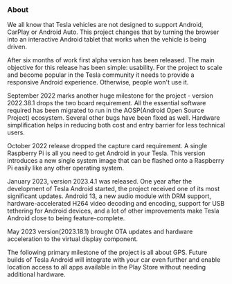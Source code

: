 ### About

We all know that Tesla vehicles are not designed to support Android, CarPlay or Android Auto. This project changes that by turning the browser into an interactive Android tablet that works when the vehicle is being driven. 

After six months of work first alpha version has been released. The main objective for this release has been simple: usability. For the project to scale and become popular in the Tesla community it needs to provide a responsive Android experience. Otherwise, people won't use it.

September 2022 marks another huge milestone for the project - version 2022.38.1 drops the two board requirement. All the essential software required has been migrated to run in the AOSP(Android Open Source Project) ecosystem. Several other bugs have been fixed as well. 
Hardware simplification helps in reducing both cost and entry barrier for less technical users. 

October 2022 release dropped the capture card requirement. A single Raspberry Pi is all you need to get Android in your Tesla. This version introduces a new single system image that can be flashed onto a Raspberry Pi easily like any other operating system. 

January 2023, version 2023.4.1 was released. One year after the development of Tesla Android started, the project received one of its most significant updates. Android 13, a new audio module with DRM support, hardware-accelerated H264 video decoding and encoding, support for USB tethering for Android devices, and a lot of other improvements make Tesla Android close to being feature-complete.

May 2023 version(2023.18.1) brought OTA updates and hardware acceleration to the virtual display component.

The following primary milestone of the project is all about GPS. Future builds of Tesla Android will integrate with your car even further and enable location access to all apps available in the Play Store without needing additional hardware.
